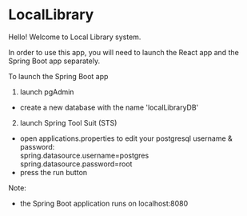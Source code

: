 # LocalLibrary

Hello! Welcome to Local Library system.

In order to use this app, you will need to launch the React app and the Spring Boot app separately.

To launch the Spring Boot app

 1.  launch pgAdmin
 *  create a new database with the name 'localLibraryDB'
 
 2.  launch Spring Tool Suit (STS)
 *  open applications.properties to edit your postgresql username & password: \
 spring.datasource.username=postgres \
 spring.datasource.password=root
 *  press the run button

Note:
*  the Spring Boot application runs on localhost:8080
